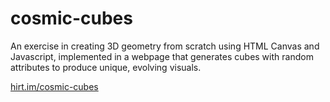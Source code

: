 # cosmic-cubes

An exercise in creating 3D geometry from scratch using HTML Canvas and Javascript, implemented in a webpage that generates cubes with random attributes to produce unique, evolving visuals.

[hirt.im/cosmic-cubes](http://hirt.im/cosmic-cubes.html)
